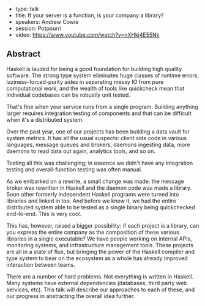 - type: talk
- title: If your server is a function, is your company a library?
- speakers: Andrew Cowie
- session: Potpourri
- video: https://www.youtube.com/watch?v=nXHkj4E55Nk

## Abstract

Haskell is lauded for being a good foundation for building high
quality software. The strong type system eliminates huge classes of
runtime errors, laziness-forced-purity aides in separating messy IO
from pure computational work, and the wealth of tools like quickcheck
mean that individual codebases can be robustly unit tested.

That's fine when your service runs from a single program. Building
anything larger requires integration testing of components and that
can be difficult when it's a distributed system.

Over the past year, one of our projects has been building a data vault
for system metrics. It has all the usual suspects: client side code in
various languages, message queues and brokers, daemons ingesting data,
more daemons to read data out again, analytics tools, and so on.

Testing all this was challenging; in essence we didn't have any
integration testing and overall-function testing was often manual.

As we embarked on a rewrite, a small change was made: the message
broker was rewritten in Haskell and the daemon code was made a
library. Soon other formerly independent Haskell programs were turned
into libraries and linked in too. And before we knew it, we had the
entire distributed system able to be tested as a single binary being
quickchecked end-to-end. This is very cool.

This has, however, raised a bigger possibility: if each project is a
library, can you express the entire company as the composition of
these various libraries in a single executable? We have people working
on internal APIs, monitoring systems, and infrastructure management
tools. These projects are all in a state of flux, but bringing the
power of the Haskell compiler and type system to bear on the ecosystem
as a whole has already improved interaction between teams.

There are a number of hard problems. Not everything is written in
Haskell. Many systems have external dependencies (databases, third
party web services, etc). This talk will describe our approaches to
each of these, and our progress in abstracting the overall idea
further.

